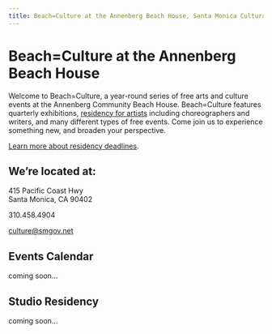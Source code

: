 ```yaml
---
title: Beach=Culture at the Annenberg Beach House, Santa Monica Cultural Affairs
---
```


Beach=Culture at the Annenberg Beach House
====================================

Welcome to Beach=Culture, a year-round series of free arts and culture events at the Annenberg Community Beach House. Beach=Culture features quarterly exhibitions, [residency for artists](/opportunities/) including choreographers and writers, and many different types of free events. Come join us to experience something new, and broaden your perspective.

[Learn more about residency deadlines](/opportunities/).


We’re located at:
-----------------

415 Pacific Coast Hwy  
Santa Monica, CA 90402

310.458.4904

[culture@smgov.net](mailto:culture@smgov.net)



Events Calendar
---------------

coming soon...


Studio Residency
----------------

coming soon...

